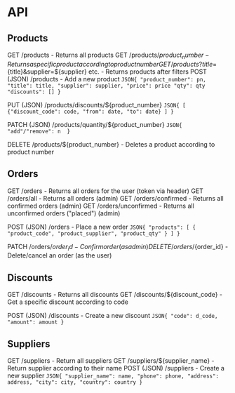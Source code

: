 # API 
## Products
GET /products - Returns all products
GET /products/${product_number} - Returns a specific product according to product number
GET /products?title=${title}&supplier=${supplier} etc. - Returns products after filters
POST (JSON) /products - Add a new product
    ```JSON{
        "product_number": pn,
        "title": title,
        "supplier": supplier,
        "price": price
        "qty": qty
        "discounts": []
    }```

PUT (JSON) /products/discounts/${product_number}
    ```JSON{
        [ {"discount_code": code, "from": date, "to": date} ]
    }```

PATCH (JSON) /products/quantity/${product_number}
    ```JSON{
       "add"/"remove": n 
    }```

DELETE /products/${product_number} - Deletes a product according to product number

## Orders
GET /orders - Returns all orders for the user (token via header)
GET /orders/all - Returns all orders (admin)
GET /orders/confirmed - Returns all confirmed orders (admin)
GET /orders/unconfirmed - Returns all unconfirmed orders ("placed") (admin)

POST (JSON) /orders - Place a new order
    ```JSON{
        "products": [ { "product_code", "product_supplier", "product_qty" } ]
    }```

PATCH /orders/${order_id} - Confirm order (as admin)
DELETE /orders/${order_id} - Delete/cancel an order (as the user)

## Discounts
GET /discounts - Returns all discounts
GET /discounts/${discount_code} - Get a specific discount according to code

POST (JSON) /discounts - Create a new discount
    ```JSON{
        "code": d_code, "amount": amount
    }```

## Suppliers
GET /suppliers - Return all suppliers
GET /suppliers/${supplier_name} - Return supplier according to their name
POST (JSON) /suppliers - Create a new supplier
    ```JSON{
        "supplier_name": name,
        "phone": phone,
        "address": address,
        "city": city,
        "country": country
    }```
